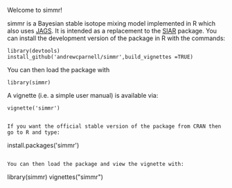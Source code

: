 Welcome to simmr!

simmr is a Bayesian stable isotope mixing model implemented in R which also uses [JAGS](http://mcmc-jags.sourceforge.net). It is intended as a replacement to the [SIAR](https://github.com/AndrewLJackson/siar) package. You can install the development version of the package in R with the commands:

```
library(devtools)
install_github('andrewcparnell/simmr',build_vignettes =TRUE)
```

You can then load the package with

```
library(simmr)
```

A vignette (i.e. a simple user manual) is available via:
```
vignette('simmr')


If you want the official stable version of the package from CRAN then go to R and type:

```
install.packages('simmr')
```

You can then load the package and view the vignette with:

```
library(simmr)
vignettes("simmr")
```
